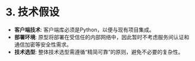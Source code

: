 # **3\. 技术假设**

* **客户端技术**: 客户端库必须是Python，以便与现有项目集成。
* **部署环境**: 原型将部署在受信任的内部网络中，因此暂时不考虑服务间认证和通信加密等安全性需求。
* **技术选型**: 整体技术选型需遵循“精简可靠”的原则，避免不必要的复杂性。
